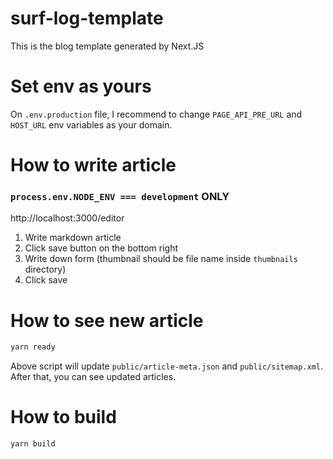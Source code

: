 # surf-log-template

This is the blog template generated by Next.JS

# Set env as yours

On `.env.production` file, I recommend to change `PAGE_API_PRE_URL` and `HOST_URL` env variables as your domain.

# How to write article

### `process.env.NODE_ENV === development` ONLY
http://localhost:3000/editor

1. Write markdown article
2. Click save button on the bottom right
3. Write down form (thumbnail should be file name inside `thumbnails` directory)
4. Click save

# How to see new article

```bash
yarn ready
```
Above script will update `public/article-meta.json` and `public/sitemap.xml`.
After that, you can see updated articles.

# How to build
```bash
yarn build
```